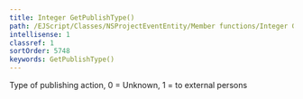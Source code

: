```yaml
---
title: Integer GetPublishType()
path: /EJScript/Classes/NSProjectEventEntity/Member functions/Integer GetPublishType()
intellisense: 1
classref: 1
sortOrder: 5748
keywords: GetPublishType()
---
```



Type of publishing action, 0 = Unknown, 1 = to external persons


